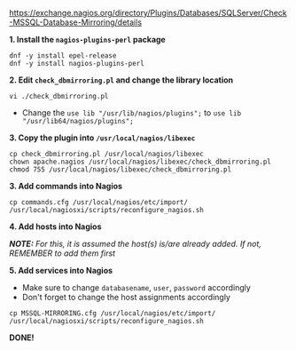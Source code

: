 https://exchange.nagios.org/directory/Plugins/Databases/SQLServer/Check-MSSQL-Database-Mirroring/details

**1. Install the `nagios-plugins-perl` package**
```
dnf -y install epel-release
dnf -y install nagios-plugins-perl
```

**2. Edit `check_dbmirroring.pl` and change the library location**
```
vi ./check_dbmirroring.pl
```
- Change the `use lib "/usr/lib/nagios/plugins";` to `use lib "/usr/lib64/nagios/plugins";`


**3. Copy the plugin into `/usr/local/nagios/libexec`**

```
cp check_dbmirroring.pl /usr/local/nagios/libexec
chown apache.nagios /usr/local/nagios/libexec/check_dbmirroring.pl
chmod 755 /usr/local/nagios/libexec/check_dbmirroring.pl
```

**3. Add commands into Nagios**
```
cp commands.cfg /usr/local/nagios/etc/import/
/usr/local/nagiosxi/scripts/reconfigure_nagios.sh
```

**4. Add hosts into Nagios**

**_NOTE:_** *For this, it is assumed the host(s) is/are already added. If not, REMEMBER to add them first*


**5. Add services into Nagios**
- Make sure to change `databasename`, `user`, `password` accordingly
- Don't forget to change the host assignments accordingly

```
cp MSSQL-MIRRORING.cfg /usr/local/nagios/etc/import/
/usr/local/nagiosxi/scripts/reconfigure_nagios.sh
```

**DONE!**

